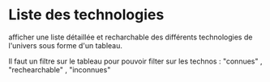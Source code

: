 # Liste des technologies

afficher une liste détaillée et recharchable des différents technologies de l'univers sous forme d'un tableau.

Il faut un filtre sur le tableau pour pouvoir filter sur les technos : "connues" , "rechearchable" , "inconnues"
